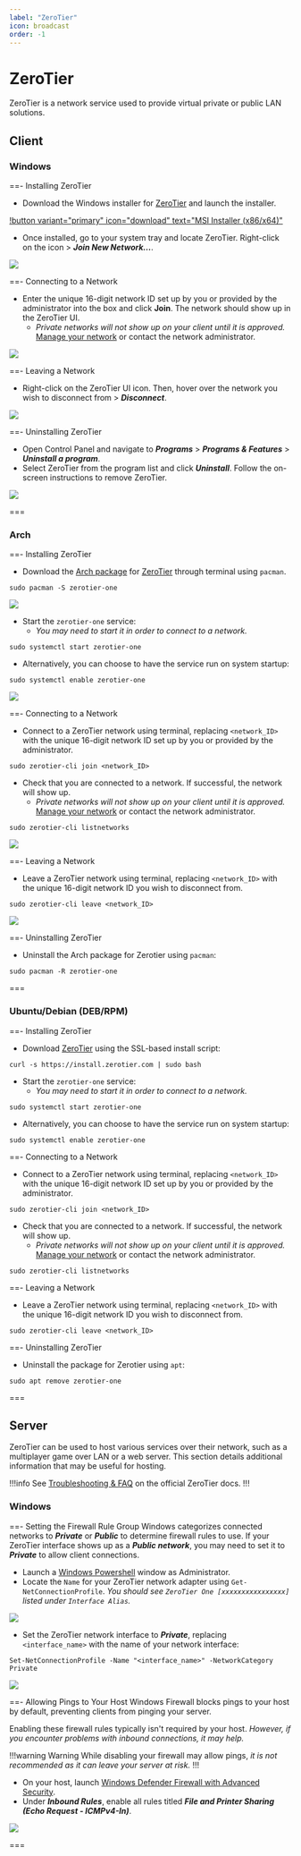 ```yaml
---
label: "ZeroTier"
icon: broadcast
order: -1
---
```


# ZeroTier
ZeroTier is a network service used to provide virtual private or public LAN solutions.

## Client

### Windows
==- Installing ZeroTier
- Download the Windows installer for [ZeroTier](https://www.zerotier.com/download) and launch the installer.

[!button variant="primary" icon="download" text="MSI Installer (x86/x64)"](https://download.zerotier.com/dist/ZeroTier%20One.msi)

- Once installed, go to your system tray and locate ZeroTier. Right-click on the icon > ***Join New Network...***.

![](/static/other/zerotier/client/windows-installing.gif)

==- Connecting to a Network
- Enter the unique 16-digit network ID set up by you or provided by the administrator into the box and click **Join**. The network should show up in the ZeroTier UI.
   - *Private networks will not show up on your client until it is approved.* [Manage your network](https://my.zerotier.com/) or contact the network administrator.

![](/static/other/zerotier/client/windows-connecting.gif)

==- Leaving a Network
- Right-click on the ZeroTier UI icon. Then, hover over the network you wish to disconnect from > ***Disconnect***.

![](/static/other/zerotier/client/windows-leaving.gif)

==- Uninstalling ZeroTier
- Open Control Panel and navigate to ***Programs*** > ***Programs & Features*** > ***Uninstall a program***.
- Select ZeroTier from the program list and click ***Uninstall***. Follow the on-screen instructions to remove ZeroTier.

![](/static/other/zerotier/client/windows-uninstalling.gif)

===

### Arch

==- Installing ZeroTier
- Download the [Arch package](https://archlinux.org/packages/extra/x86_64/zerotier-one) for [ZeroTier](https://www.zerotier.com/download) through terminal using `pacman`.
```
sudo pacman -S zerotier-one
```

![](/static/other/zerotier/client/linux-installing.gif)

- Start the `zerotier-one` service:
   - *You may need to start it in order to connect to a network.*
```
sudo systemctl start zerotier-one
```
- Alternatively, you can choose to have the service run on system startup:
```
sudo systemctl enable zerotier-one
```

![](/static/other/zerotier/client/linux-installing2.gif)

==- Connecting to a Network
- Connect to a ZeroTier network using terminal, replacing `<network_ID>` with the unique 16-digit network ID set up by you or provided by the administrator.
```
sudo zerotier-cli join <network_ID>
```
- Check that you are connected to a network. If successful, the network will show up.
   - *Private networks will not show up on your client until it is approved.* [Manage your network](https://my.zerotier.com/) or contact the network administrator.
```
sudo zerotier-cli listnetworks
```

![](/static/other/zerotier/client/linux-connecting.gif)

==- Leaving a Network
- Leave a ZeroTier network using terminal, replacing `<network_ID>` with the unique 16-digit network ID you wish to disconnect from.
```
sudo zerotier-cli leave <network_ID>
```

![](/static/other/zerotier/client/linux-leaving.gif)

==- Uninstalling ZeroTier
- Uninstall the Arch package for Zerotier using `pacman`:
```
sudo pacman -R zerotier-one
```

===

### Ubuntu/Debian (DEB/RPM)

==- Installing ZeroTier
- Download [ZeroTier](https://www.zerotier.com/download) using the SSL-based install script:
```
curl -s https://install.zerotier.com | sudo bash
```

- Start the `zerotier-one` service:
   - *You may need to start it in order to connect to a network.*
```
sudo systemctl start zerotier-one
```
- Alternatively, you can choose to have the service run on system startup:
```
sudo systemctl enable zerotier-one
```

==- Connecting to a Network
- Connect to a ZeroTier network using terminal, replacing `<network_ID>` with the unique 16-digit network ID set up by you or provided by the administrator.
```
sudo zerotier-cli join <network_ID>
```
- Check that you are connected to a network. If successful, the network will show up.
   - *Private networks will not show up on your client until it is approved.* [Manage your network](https://my.zerotier.com/) or contact the network administrator.
```
sudo zerotier-cli listnetworks
```

==- Leaving a Network
- Leave a ZeroTier network using terminal, replacing `<network_ID>` with the unique 16-digit network ID you wish to disconnect from.
```
sudo zerotier-cli leave <network_ID>
```

==- Uninstalling ZeroTier
- Uninstall the package for Zerotier using `apt`:
```
sudo apt remove zerotier-one
```
===

## Server
ZeroTier can be used to host various services over their network, such as a multiplayer game over LAN or a web server. This section details additional information that may be useful for hosting.

!!!info
See [Troubleshooting & FAQ](https://docs.zerotier.com/zerotier/troubleshooting) on the official ZeroTier docs.
!!!

### Windows

==- Setting the Firewall Rule Group
Windows categorizes connected networks to ***Private*** or ***Public*** to determine firewall rules to use. If your ZeroTier interface shows up as a ***Public network***, you may need to set it to ***Private*** to allow client connections.

- Launch a [Windows Powershell](https://learn.microsoft.com/en-us/windows-server/administration/windows-commands/powershell) window as Administrator.
- Locate the `Name` for your ZeroTier network adapter using `Get-NetConnectionProfile`. *You should see `ZeroTier One [xxxxxxxxxxxxxxxx]` listed under `Interface Alias`.*

![](/static/other/zerotier/server/windows-firewall.png)

- Set the ZeroTier network interface to ***Private***, replacing `<interface_name>` with the name of your network interface:
```
Set-NetConnectionProfile -Name "<interface_name>" -NetworkCategory Private
```

![](/static/other/zerotier/server/windows-firewall2.png)

==- Allowing Pings to Your Host
Windows Firewall blocks pings to your host by default, preventing clients from pinging your server.

Enabling these firewall rules typically isn't required by your host. *However, if you encounter problems with inbound connections, it may help.*

!!!warning Warning
While disabling your firewall may allow pings, *it is not recommended as it can leave your server at risk.*
!!!

- On your host, launch [Windows Defender Firewall with Advanced Security](https://learn.microsoft.com/en-us/windows/security/operating-system-security/network-security/windows-firewall/windows-firewall-with-advanced-security).
- Under ***Inbound Rules***, enable all rules titled ***File and Printer Sharing (Echo Request - ICMPv4-In)***.

![](/static/other/zerotier/server/windows-pings.gif)

===